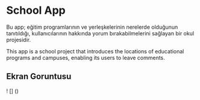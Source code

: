<h1> School App</h1>

Bu app; eğitim programlarının ve yerleşkelerinin nerelerde olduğunun tanıtıldığı, kullanıcılarının hakkında yorum bırakabilmelerini sağlayan bir okul projesidir.

This app is a school project that introduces the locations of educational programs and campuses, enabling its users to leave comments.

<h2> Ekran Goruntusu</h2>

! [] ()
